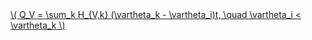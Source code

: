 <a href="/eco2_guide_center/1.%20ECO2%20Logic%20Guide/Hee1_Equation_List.html" class="equation-link" target="_blank" rel="noopener noreferrer">
  \( Q_V = \sum_k H_{V,k} (\vartheta_k - \vartheta_i)t, \quad \vartheta_i < \vartheta_k \) 
</a>
